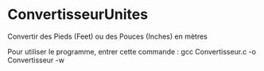 # ConvertisseurUnites

Convertir des Pieds (Feet) ou des Pouces (Inches) en mètres

Pour utiliser le programme, entrer cette commande : gcc Convertisseur.c -o Convertisseur -w
